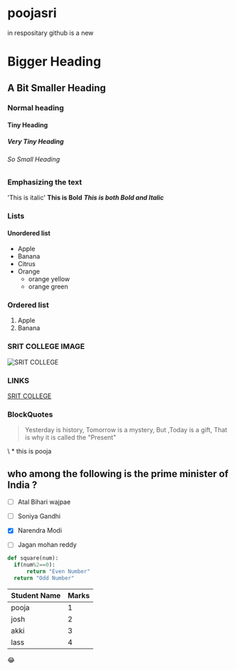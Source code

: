 # poojasri
in respositary github is a new 
# Bigger Heading
## A Bit Smaller Heading
### Normal heading
#### Tiny Heading
##### Very Tiny Heading
###### So Small Heading

### Emphasizing the text
'This is italic'
**This is Bold**
***This is both Bold and Italic***


### Lists
#### Unordered list
* Apple
* Banana
* Citrus
* Orange
  * orange yellow
  * orange green
### Ordered list
1. Apple
2. Banana

### SRIT COLLEGE IMAGE
![SRIT COLLEGE](https://www.srit.ac.in/images/slider/12.jpg)
### LINKS
[SRIT COLLEGE](https://www.srit.ac.in)

### BlockQuotes
>  Yesterday is history,
> Tomorrow is a mystery,
> But ,Today is a gift, That is why it is called the "Present"

\ * this is pooja

## who among the following is the prime minister of India  ?
- [ ] Atal Bihari wajpae
- [ ] Soniya Gandhi
- [x] Narendra Modi
- [ ] Jagan mohan reddy


``` python
def square(num):
  if(num%2==0):
      return "Even Number"
  return "Odd Number"
```     

Student Name  | Marks
------------  | -----
pooja|1
josh|2
akki|3
lass|4


:joy:
